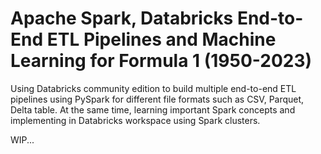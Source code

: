 # Apache Spark, Databricks End-to-End ETL Pipelines and Machine Learning for Formula 1 (1950-2023)
Using Databricks community edition to build multiple end-to-end ETL pipelines using PySpark for different file formats such as CSV, Parquet, Delta table. At the same time, learning important Spark concepts and implementing in Databricks workspace using Spark clusters. 



WIP... 



